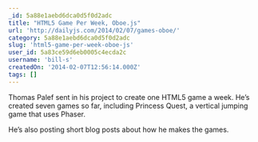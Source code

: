 ```yaml
---
_id: 5a88e1aebd6dca0d5f0d2adc
title: "HTML5 Game Per Week, Oboe.js"
url: 'http://dailyjs.com/2014/02/07/games-oboe/'
category: 5a88e1aebd6dca0d5f0d2adc
slug: 'html5-game-per-week-oboe-js'
user_id: 5a83ce59d6eb0005c4ecda2c
username: 'bill-s'
createdOn: '2014-02-07T12:56:14.000Z'
tags: []
---
```


Thomas Palef sent in his project to create one HTML5 game a week. He’s created seven games so far, including Princess Quest, a vertical jumping game that uses Phaser.

He’s also posting short blog posts about how he makes the games.
